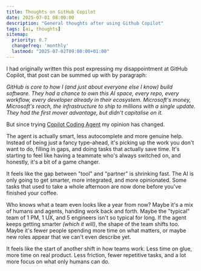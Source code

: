```yaml
---
title: Thoughts on GitHub Copilot
date: 2025-07-01 08:00:00
description: "General thoughts after using Github Copilot"
tags: [ai, thoughts]
sitemap:
  priority: 0.7
  changefreq: 'monthly'
  lastmod: "2025-07-02T09:00:00+01:00"
---
```


I had originally written this post expressing my disappointment at GitHub Copilot, that post can be summed up with by paragraph:

_GitHub is core to how I (and just about everyone else I know) build software. They had a chance to own this AI space, every repo, every workflow, every developer already in their ecosystem. Microsoft's money, Microsoft's reach, the infrastructure to ship to millions with a single update. They had the first mover advantage, but
didn't capitalise on it._

But since trying [Copilot Coding Agent](https://github.blog/news-insights/product-news/github-copilot-meet-the-new-coding-agent/) my opinion has changed.

The agent is actually smart, less autocomplete and more genuine help. Instead of being just a fancy type-ahead, it's picking up the work you don't want to do, filling in gaps, and doing tasks that actually save time. It's starting to feel like having a teammate who's always switched on, and honestly, it's a bit of a game changer.

It feels like the gap between "tool" and "partner" is shrinking fast. The AI is only going to get smarter, more integrated, and more opinionated. Some tasks that used to take a whole afternoon are now done before you've finished your coffee.

Who knows what a team even looks like a year from now? Maybe it's a mix of humans and agents, handing work back and forth. Maybe the "typical" team of 1 PM, 1 UX, and 5 engineers isn't so typical for long. If the agent keeps getting smarter _(which it will)_, the shape of the team shifts too. Maybe it's fewer people spending more time on what matters, or maybe new roles appear that we can't even describe yet.

It feels like the start of another shift in how teams work. Less time on glue, more time on real product. Less friction, fewer repetitive tasks, and a lot more focus on what only humans can do.